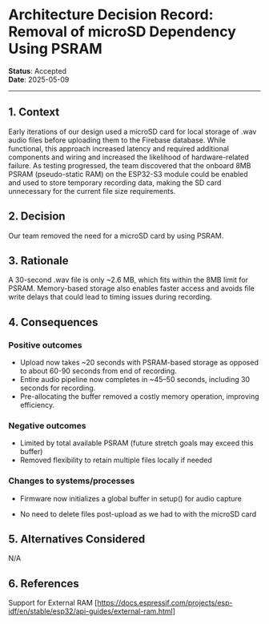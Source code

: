 # Architecture Decision Record: Removal of microSD Dependency Using PSRAM

**Status**: Accepted  
**Date**: 2025-05-09

---

## 1. Context

Early iterations of our design used a microSD card for local storage of .wav audio files before uploading them to the Firebase database. While functional, this approach increased latency and required additional components and wiring and increased the likelihood of hardware-related failure. As testing progressed, the team discovered that the onboard 8MB PSRAM (pseudo-static RAM) on the ESP32-S3 module could be enabled and used to store temporary recording data, making the SD card unnecessary for the current file size requirements.
## 2. Decision

Our team removed the need for a microSD card by using PSRAM.

## 3. Rationale

A 30-second .wav file is only ~2.6 MB, which fits within the 8MB limit for PSRAM. Memory-based storage also enables faster access and avoids file write delays that could lead to timing issues during recording.

## 4. Consequences


### Positive outcomes

- Upload now takes ~20 seconds with PSRAM-based storage as opposed to about 60-90 seconds from end of recording.
- Entire audio pipeline now completes in ~45–50 seconds, including 30 seconds for recording.
- Pre-allocating the buffer removed a costly memory operation, improving efficiency.


### Negative outcomes
- Limited by total available PSRAM (future stretch goals may exceed this buffer)
- Removed flexibility to retain multiple files locally if needed

### Changes to systems/processes
- Firmware now initializes a global buffer in setup() for audio capture

- No need to delete files post-upload as we had to with the microSD card

## 5. Alternatives Considered

N/A

## 6. References

Support for External RAM [https://docs.espressif.com/projects/esp-idf/en/stable/esp32/api-guides/external-ram.html]
